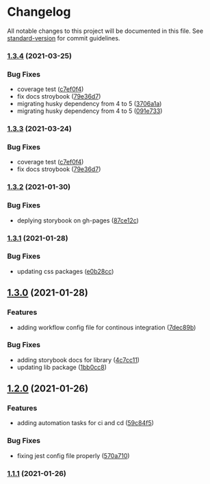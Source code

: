 # Changelog

All notable changes to this project will be documented in this file. See [standard-version](https://github.com/conventional-changelog/standard-version) for commit guidelines.

### [1.3.4](https://github.com/ventoji/ventoji-components/compare/v1.3.2...v1.3.4) (2021-03-25)


### Bug Fixes

* coverage test ([c7ef0f4](https://github.com/ventoji/ventoji-components/commit/c7ef0f445e15b8d405f01e4a5f79f4d6b18e38c6))
* fix docs stroybook ([79e36d7](https://github.com/ventoji/ventoji-components/commit/79e36d7419c29c0b3e6a58b492942d3d14f4fadb))
* migrating husky dependency from 4 to 5 ([3706a1a](https://github.com/ventoji/ventoji-components/commit/3706a1a18f8e7ff0a0c09d2187675d3c015b0b51))
* migrating husky dependency from 4 to 5 ([091e733](https://github.com/ventoji/ventoji-components/commit/091e7339fb5bfdf57969d956cf5e3a250892a610))

### [1.3.3](https://github.com/ventoji/ventoji-components/compare/v1.3.2...v1.3.3) (2021-03-24)


### Bug Fixes

* coverage test ([c7ef0f4](https://github.com/ventoji/ventoji-components/commit/c7ef0f445e15b8d405f01e4a5f79f4d6b18e38c6))
* fix docs stroybook ([79e36d7](https://github.com/ventoji/ventoji-components/commit/79e36d7419c29c0b3e6a58b492942d3d14f4fadb))

### [1.3.2](https://github.com/ventoji/ventoji-components/compare/v1.3.1...v1.3.2) (2021-01-30)


### Bug Fixes

* deplying storybook on gh-pages ([87ce12c](https://github.com/ventoji/ventoji-components/commit/87ce12cc91c3574b20f3c7553f8b4329490e9170))

### [1.3.1](https://github.com/ventoji/ventoji-components/compare/v1.3.0...v1.3.1) (2021-01-28)


### Bug Fixes

* updating css packages ([e0b28cc](https://github.com/ventoji/ventoji-components/commit/e0b28cc22fd1563d1b952d577c7d01a7965d7fde))

## [1.3.0](https://github.com/ventoji/ventoji-components/compare/v1.2.0...v1.3.0) (2021-01-28)


### Features

* adding workflow config file for continous integration ([7dec89b](https://github.com/ventoji/ventoji-components/commit/7dec89b17d015ae93b1a1ba053831f2177600c63))


### Bug Fixes

* adding storybook docs for library ([4c7cc11](https://github.com/ventoji/ventoji-components/commit/4c7cc11102b6d2fe3f44aae061b5cbcd33a45b8f))
* updating lib package ([1bb0cc8](https://github.com/ventoji/ventoji-components/commit/1bb0cc8053441e14f9aa73f9dc7df3b3f09dc30b))

## [1.2.0](https://github.com/ventoji/ventoji-components/compare/v1.1.1...v1.2.0) (2021-01-26)


### Features

* adding automation tasks for ci and cd ([59c84f5](https://github.com/ventoji/ventoji-components/commit/59c84f5a178e8a196601a6dd4a94c4bdb1df2e98))


### Bug Fixes

* fixing jest config file properly ([570a710](https://github.com/ventoji/ventoji-components/commit/570a7105bb8885b977298f8a4851bdbcd5aaa932))

### [1.1.1](https://github.com/ventoji/ventoji-components/compare/v1.1.0...v1.1.1) (2021-01-26)
